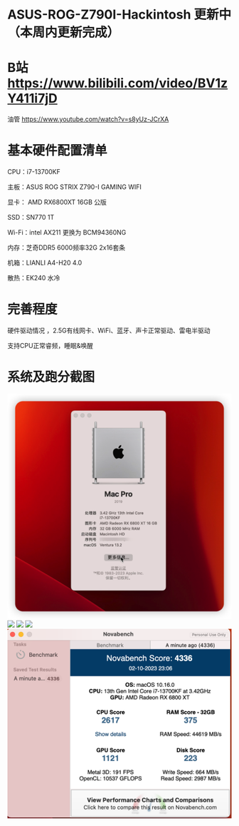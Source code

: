 # ASUS-ROG-Z790I-Hackintosh 更新中（本周内更新完成）

# B站 https://www.bilibili.com/video/BV1zY411i7jD

油管 https://www.youtube.com/watch?v=s8yUz-JCrXA


# 基本硬件配置清单

CPU：i7-13700KF

主板：ASUS ROG STRIX Z790-I GAMING WIFI

显卡： AMD RX6800XT 16GB 公版

SSD：SN770 1T

Wi-Fi：intel AX211 更换为 BCM94360NG

内存：芝奇DDR5 6000频率32G 2x16套条

机箱：LIANLI A4-H20 4.0

散热：EK240 水冷

# 完善程度

硬件驱动情况 ，2.5G有线网卡、WiFi、蓝牙、声卡正常驱动、雷电半驱动

支持CPU正常睿频，睡眠&唤醒

# 系统及跑分截图
  
![](https://github.com/Xmingbai/ASUS-ROG-Z790I-Hackintosh/blob/main/%E5%85%B3%E4%BA%8E%E6%9C%AC%E6%9C%BA.png)
![](https://github.com/Xmingbai/ASUS-ROG-Z790I-Hackintosh/blob/main/Geekbench%20CPU.png)
![](https://github.com/Xmingbai/ASUS-ROG-Z790I-Hackintosh/blob/main/Geekbench%20GPU.png)
![](https://github.com/Xmingbai/ASUS-ROG-Z790I-Hackintosh/blob/main/R23.png)
![](https://github.com/Xmingbai/ASUS-ROG-Z790I-Hackintosh/blob/main/Novabench.png)

